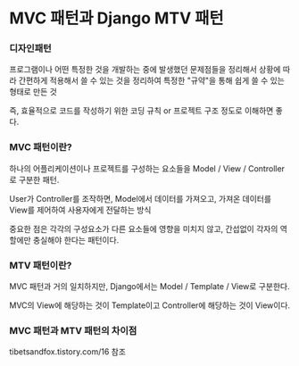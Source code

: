 # MVC 패턴과 Django MTV 패턴



### 디자인패턴

프로그램이나 어떤 특정한 것을 개발하는 중에 발생했던 문제점들을 정리해서 상황에 따라 간편하게 적용해서 쓸 수 있는 것을 정리하여 특정한 "규약"을 통해 쉽게 쓸 수 있는 형태로 만든 것

즉, 효율적으로 코드를 작성하기 위한 코딩 규칙 or 프로젝트 구조 정도로 이해하면 좋다.

### MVC 패턴이란?

하나의 어플리케이션이나 프로젝트를 구성하는 요소들을 Model / View / Controller로 구분한 패턴.

User가 Controller를 조작하면, Model에서 데이터를 가져오고, 가져온 데이터를 View를 제어하여 사용자에게 전달하는 방식

중요한 점은 각각의 구성요소가 다른 요소들에 영향을 미치지 않고, 간섭없이 각자의 역할에만 충실해야 한다는 패턴이다.

### MTV 패턴이란?

MVC 패턴과 거의 일치하지만, Django에서는 Model / Template / View로 구분한다.

MVC의 View에 해당하는 것이 Template이고 Controller에 해당하는 것이 View이다.

### MVC 패턴과 MTV 패턴의 차이점

tibetsandfox.tistory.com/16 참조



